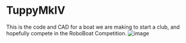 # TuppyMkIV
This is the code and CAD for a boat we are making to start a club, and hopefully compete in the RoboBoat Competition.
![image](https://github.com/SketchyBots-of-DFW/TuppyMkIV/assets/139906011/cb9efde5-fae9-4ae6-a9bc-bc7d915a8570)

